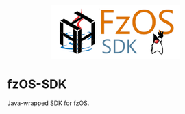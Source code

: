 <div align="center"><img src="logo.png" style="zoom:75%;" /></div>

# fzOS-SDK
Java-wrapped SDK for fzOS.
